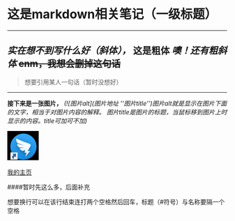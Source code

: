 # 这是markdown相关笔记（一级标题）
---
*实在想不到写什么好（斜体），* **这是粗体** ***噢！还有粗斜体***
~~enm，我想会删掉这句话~~
---
>想要引用某人一句话（暂时没想好）
***
**接下来是一张图片，** *(![图片alt](图片地址 ''图片title'')图片alt就是显示在图片下面的文字，相当于对图片内容的解释。
图片title是图片的标题，当鼠标移到图片上时显示的内容。title可加可不加)*

![dingding](ding.png "ding")

[我的主页](github.com/kaileysong)

####暂时先这么多，后面补充

想要换行可以在该行结束连打两个空格然后回车，标题（#符号）与名称要隔一个空格
